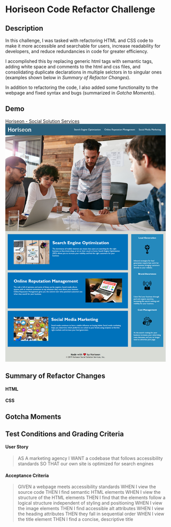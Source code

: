 # Horiseon Code Refactor Challenge
## Description
In this challenge, I was tasked with refactoring HTML and CSS code to make it more accessible and searchable for users, increase readability for developers, and reduce redundancies in code for greater efficiency.

I accomplished this by replacing generic html tags with semantic tags, adding white space and comments to the html and css files, and consolidating duplicate declarations in multiple selctors in to singular ones (examples shown below in *Summary of Refactor Changes*).

In addition to refactoring the code, I also added some functionality to the webpage and fixed syntax and bugs (summarized in *Gotcha Moments*).

## Demo
[Horiseon - Social Solution Services](https://glendonintendo.github.io/challenge1-horiseon-accessibility/)
![Image](assets/images/horiseon-webpage-screenshot.png)

## Summary of Refactor Changes
#### HTML


#### CSS

## Gotcha Moments

## Test Conditions and Grading Criteria
#### User Story
>AS A marketing agency
>I WANT a codebase that follows accessibility standards
>SO THAT our own site is optimized for search engines

#### Acceptance Criteria
>GIVEN a webpage meets accessibility standards
WHEN I view the source code
THEN I find semantic HTML elements
WHEN I view the structure of the HTML elements
THEN I find that the elements follow a logical structure independent of styling and positioning
WHEN I view the image elements
THEN I find accessible alt attributes
WHEN I view the heading attributes
THEN they fall in sequential order
WHEN I view the title element
THEN I find a concise, descriptive title